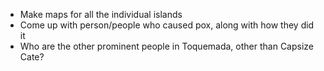 - Make maps for all the individual islands
- Come up with person/people who caused pox, along with how they did it
- Who are the other prominent people in Toquemada, other than Capsize Cate?